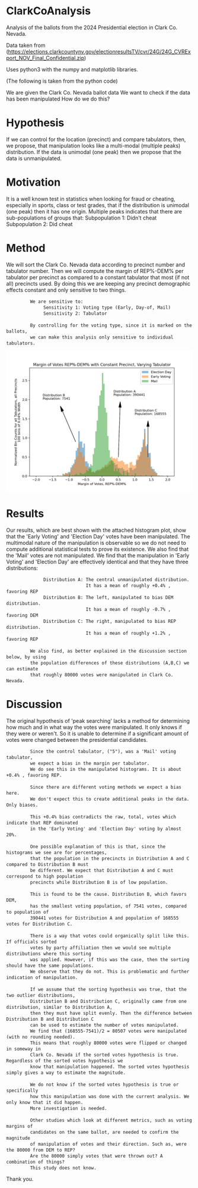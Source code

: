 # ClarkCoAnalysis
Analysis of the ballots from the 2024 Presidential election in Clark Co. Nevada.

Data taken from (https://elections.clarkcountynv.gov/electionresultsTV/cvr/24G/24G_CVRExport_NOV_Final_Confidential.zip)

Uses python3 with the numpy and matplotlib libraries.

(The following is taken from the python code)

We are given the Clark Co. Nevada ballot data
We want to check if the data has been manipulated
How do we do this?

# Hypothesis 
If we can control for the location (precinct) and compare tabulators,
             then, we propose, that manipulation looks like a multi-modal 
             (multiple peaks) distribution. If the data is unimodal (one peak) 
             then we propose that the data is unmanipulated.

# Motivation 
It is a well known test in statistics when looking for fraud or cheating,
             especially in sports, class or test grades, that if the distribution is
             unimodal (one peak) then it has one origin. Multiple peaks indicates that
             there are sub-populations of groups that:
                  Subpopulation 1: Didn't cheat
                  Subpopulation 2: Did cheat

# Method     
We will sort the Clark Co. Nevada data according to precinct number
             and tabulator number. Then we will compute the margin of REP%-DEM%
             per tabulator per precinct as compared to a constant tabulator that
             most (if not all) precincts used. By doing this we are keeping any
             precinct demographic effects constant and only sensitive to two things.
             
             We are sensitive to:
                  Sensitivity 1: Voting type (Early, Day-of, Mail)
                  Sensitivity 2: Tabulator
                  
             By controlling for the voting type, since it is marked on the ballots,
             we can make this analysis only sensitive to individual tabulators.

![alt text](https://github.com/JunksTester/ClarkCoAnalysis/blob/main/VoteMarginTabulatorHist.jpg)
# Results    
Our results, which are best shown with the attached histogram plot,
             show that the 'Early Voting' and 'Election Day' votes have been manipulated.
             The multimodal nature of the manipulation is observable so we do not need to
             compute additional statistical tests to prove its existence.
             We also find that the 'Mail' votes are not manipulated.
             We find that the manipulation in 'Early Voting' and 'Election Day' are
             effectively identical and that they have three distributions:
             
                  Distribution A: The central unmanipulated distribution.
                                  It has a mean of roughly +0.4% , favoring REP
                  Distribution B: The left, manipulated to bias DEM distribution.
                                  It has a mean of roughly -0.7% , favoring DEM
                  Distribution C: The right, manipulated to bias REP distribution.
                                  It has a mean of roughly +1.2% , favoring REP
             
             We also find, as better explained in the discussion section below, by using
             the population differences of these distributions (A,B,C) we can estimate 
             that roughly 80000 votes were manipulated in Clark Co. Nevada.

# Discussion 
The original hypothesis of 'peak searching' lacks a method for determining how much 
             and in what way the votes were manipulated. It only knows if they were or weren't.
             So it is unable to determine if a significant amount of votes were changed
             between the presidential candidates.

             Since the control tabulator, ("5"), was a 'Mail' voting tabulator, 
             we expect a bias in the margin per tabulator.
             We do see this in the manipulated histograms. It is about +0.4% , favoring REP.

             Since there are different voting methods we expect a bias here. 
             We don't expect this to create additional peaks in the data. Only biases.

             This +0.4% bias contradicts the raw, total, votes which indicate that REP dominated
             in the 'Early Voting' and 'Election Day' voting by almost 20%.

             One possible explanation of this is that, since the histograms we see are for percentages, 
             that the population in the precincts in Distribution A and C compared to Distribution B must
             be different. We expect that Distribution A and C must correspond to high population
             precincts while Distribution B is of low population.

             This is found to be the cause. Distribution B, which favors DEM,
             has the smallest voting population, of 7541 votes, compared to population of
             390441 votes for Distribution A and population of 168555 votes for Distribution C.

             There is a way that votes could organically split like this. If officials sorted
             votes by party affiliation then we would see multiple distributions where this sorting
             was applied. However, if this was the case, then the sorting should have the same populations.
             We observe that they do not. This is problematic and further indication of manipulation.

             If we assume that the sorting hypothesis was true, that the two outlier distributions, 
             Distribution B and Distribution C, originally came from one distribution, similar to Distribution A,
             then they must have split evenly. Then the difference between Distribution B and Distribution C
             can be used to estimate the number of votes manipulated.
             We find that (168555-7541)/2 = 80507 votes were manipulated (with no rounding needed).
             This means that roughly 80000 votes were flipped or changed in someway in
             Clark Co. Nevada if the sorted votes hypothesis is true. Regardless of the sorted votes hypothesis we
             know that manipulation happened. The sorted votes hypothesis simply gives a way to estimate the magnitude.

             We do not know if the sorted votes hypothesis is true or specifically 
             how this manipulation was done with the current analysis. We only know that it did happen.
             More investigation is needed.

             Other studies which look at different metrics, such as voting margins of 
             candidates on the same ballot, are needed to confirm the magnitude 
             of manipulation of votes and their direction. Such as, were the 80000 from DEM to REP?
             Are the 80000 simply votes that were thrown out? A combination of things?
             This study does not know.


Thank you.
